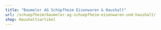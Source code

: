 ```yaml
---
title: "Baumeler AG Schüpfheim Eisenwaren & Haushalt"
url: /schuepfheim/baumeler-ag-schuepfheim-eisenwaren-und-haushalt/
shop: Haushaltsartikel
---
```

